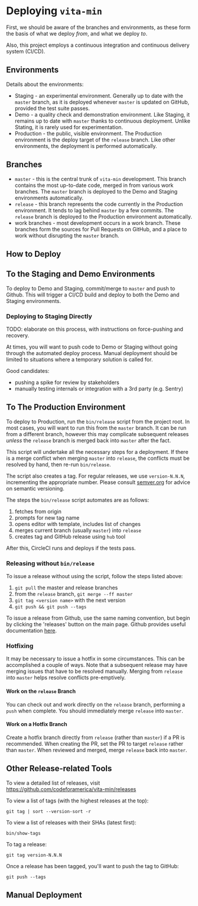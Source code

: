 # Deploying `vita-min`

First, we should be aware of the branches and environments, as these
form the basis of what we deploy _from_, and what we deploy _to_.

Also, this project employs a continuous integration and continuous delivery
system (CI/CD).

## Environments

Details about the environments:

- Staging - an experimental environment. Generally up to date
  with the `master` branch, as it is deployed whenever `master` is
  updated on GitHub, provided the test suite passes.
- Demo - a quality check and demonstration environment. Like Staging,
  it remains up to date with `master` thanks to continuous deployment.
  Unlike Stating, it is rarely used for experimentation.
- Production - the public, visible environment. The Production environment
  is the deploy target of the `release` branch. Like other environments,
  the deployment is performed automatically.

## Branches

- `master` - this is the central trunk of `vita-min` development. This branch
  contains the most up-to-date code, merged in from various work branches. The
  `master` branch is deployed to the Demo and Staging environments
  automatically.
- `release` - this branch represents the code currently in the Production
  environment. It tends to lag behind `master` by a few commits. The `release`
  branch is deployed to the Production environment automatically.
- work branches - most development occurs in a work branch. These branches form
  the sources for Pull Requests on GitHub, and a place to work without
  disrupting the `master` branch.

## How to Deploy

## To the Staging and Demo Environments

To deploy to Demo and Staging, commit/merge to `master` and push to
Github. This will trigger a CI/CD build and deploy to both the Demo and Staging
environments.

### Deploying to Staging Directly

TODO: elaborate on this process, with instructions on force-pushing and
recovery.

At times, you will want to push code to Demo or Staging without going
through the automated deploy process. Manual deployment should be limited
to situations where a temporary solution is called for.

Good candidates:

- pushing a spike for review by stakeholders
- manually testing internals or integration with a 3rd party (e.g. Sentry)

## To The Production Environment

To deploy to Production, run the `bin/release` script from the project root. In
most cases, you will want to run this from the `master` branch. It can be run
from a different branch, however this may complicate subsequent releases
_unless_ the `release` branch is merged back into `master` after the fact.

This script will undertake all the necessary steps for a deployment. If there is
a merge conflict when merging `master` into `release`, the conflicts must be
resolved by hand, then re-run `bin/release`.

The script also creates a tag. For regular releases, we use `version-N.N.N`,
incrementing the appropriate number. Please consult
[semver.org](https://semver.org) for advice on semantic versioning.

The steps the `bin/release` script automates are as follows:

1. fetches from origin
2. prompts for new tag name
3. opens editor with template, includes list of changes
4. merges current branch (usually `master`) into `release`
5. creates tag and GitHub release using `hub` tool

After this, CircleCI runs and deploys if the tests pass.

### Releasing without `bin/release`

To issue a release without using the script, follow the steps listed above:

1. `git pull` the master and release branches
2. from the `release` branch, `git merge --ff master`
3. `git tag <version name>` with the next version
4. `git push && git push --tags`

To issue a release from Github, use the same naming convention,
but begin by clicking the 'releases' button on the main page.
Github provides useful documentation [here](https://help.github.com/en/github/administering-a-repository/managing-releases-in-a-repository).

### Hotfixing

It may be necessary to issue a hotfix in some circumstances. This can be
accomplished a couple of ways. Note that a subsequent release may have merging
issues that have to be resolved manually. Merging from `release` into `master`
helps resolve conflicts pre-emptively.

#### Work on the `release` Branch

You can check out and work directly on the `release` branch, performing a `push`
when complete. You should immediately merge `release` into `master`.

#### Work on a Hotfix Branch

Create a hotfix branch directly from `release` (rather than `master`) if a PR is
recommended. When creating the PR, set the PR to target `release` rather than
`master`. When reviewed and merged, merge `release` back into `master`.

## Other Release-related Tools

To view a detailed list of releases, visit https://github.com/codeforamerica/vita-min/releases

To view a list of tags (with the highest releases at the top):

`git tag | sort --version-sort -r`

To view a list of releases with their SHAs (latest first):

`bin/show-tags`

To tag a release:

`git tag version-N.N.N`

Once a release has been tagged, you'll want to push the tag to GitHub:

`git push --tags`

## Manual Deployment
